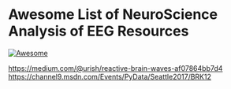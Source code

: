 # Awesome List of NeuroScience Analysis of EEG Resources 
[![Awesome](https://cdn.rawgit.com/sindresorhus/awesome/d7305f38d29fed78fa85652e3a63e154dd8e8829/media/badge.svg)](https://github.com/sindresorhus/awesome)



https://medium.com/@urish/reactive-brain-waves-af07864bb7d4
https://channel9.msdn.com/Events/PyData/Seattle2017/BRK12
